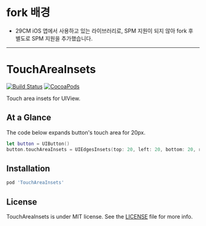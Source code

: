 # fork 배경

- 29CM iOS 앱에서 사용하고 있는 라이브러리로, SPM 지원이 되지 않아 fork 후 별도로 SPM 지원을 추가했습니다.

---

# TouchAreaInsets

[![Build Status](https://travis-ci.org/devxoul/TouchAreaInsets.svg?branch=master)](https://travis-ci.org/devxoul/TouchAreaInsets)
[![CocoaPods](http://img.shields.io/cocoapods/v/TouchAreaInsets.svg)](https://cocoapods.org/pods/TouchAreaInsets)

Touch area insets for UIView.

## At a Glance

The code below expands button's touch area for 20px.

```swift
let button = UIButton()
button.touchAreaInsets = UIEdgesInsets(top: 20, left: 20, bottom: 20, right: 20)
```

## Installation

```ruby
pod 'TouchAreaInsets'
```

## License

TouchAreaInsets is under MIT license. See the [LICENSE](LICENSE) file for more info.
